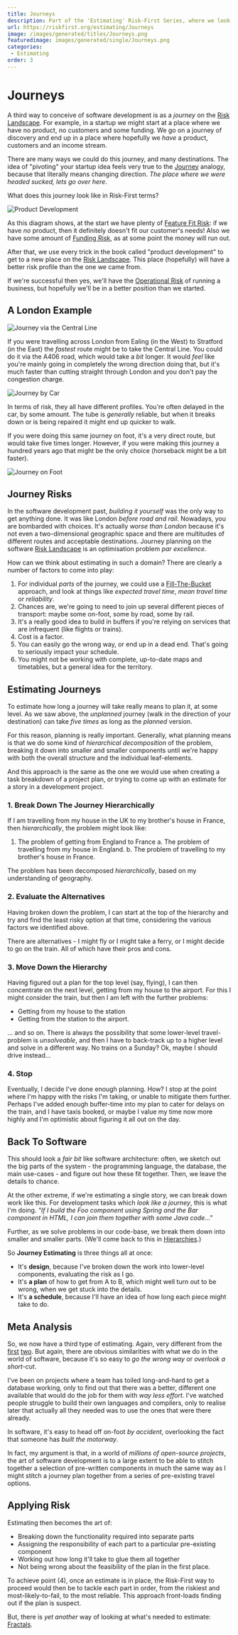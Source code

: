 ```yaml
---
title: Journeys
description: Part of the 'Estimating' Risk-First Series, where we look at estimates with dependent, connected parts.
url: https://riskfirst.org/estimating/Journeys
image: /images/generated/titles/Journeys.png
featuredimage: images/generated/single/Journeys.png
categories:
 - Estimating
order: 3
---
```


# Journeys

A third way to conceive of software development is as a _journey_ on the [Risk Landscape](/Glossary.md#risk-landscape). For example, in a startup we might start at a place where we have no product, no customers and some funding.  We go on a journey of discovery and end up in a place where hopefully we _have_ a product, customers and an income stream.

There are many ways we could do this journey, and many destinations.  The idea of "pivoting" your startup idea feels very true to the [Journey](Journeys.md) analogy, because that literally means changing direction.  _The place where we were headed sucked, lets go over here_.  

What does this journey look like in Risk-First terms?

![Product Development](/images/generated/estimating/journey.png)

As this diagram shows, at the start we have plenty of [Feature Fit Risk](/Feature-Risk.md#feature-fit-risk):  if we have _no_ product, then it definitely doesn't fit our customer's needs!  Also we have some amount of [Funding Risk](/Scarcity-Risk.md#funding-risk), as at some point the money will run out.

After that, we use every trick in the book called "product development" to get to a new place on the [Risk Landscape](/Glossary.md#risk-landscape).  This place (hopefully) will have a better risk profile than the one we came from.  

If we're successful then yes, we'll have the [Operational Risk](/Operational-Risk.md) of running a business, but hopefully we'll be in a better position than we started.

## A London Example

![Journey via the Central Line](/images/estimates/central-line.png)

If you were travelling across London from Ealing (in the West) to Stratford (in the East) the _fastest_ route might be to take the Central Line.  You could do it via the A406 road, which would take a _bit_ longer.  It would _feel_ like you're mainly going in completely the wrong direction doing that, but it's much faster than cutting straight through London and you don't pay the congestion charge.

![Journey by Car](/images/estimates/car.png)

In terms of risk, they all have different profiles.  You're often delayed in the car, by some amount.  The tube is _generally_ reliable, but when it breaks down or is being repaired it might end up quicker to walk.  

If you were doing this same journey on foot, it's a very direct route, but would take five times longer.  However, if you were making this journey a hundred years ago that might be the only choice (horseback might be a bit faster).

![Journey on Foot](/images/estimates/foot.png)

## Journey Risks
 
In the software development past, _building it yourself_ was the only way to get anything done.  It was like London _before road and rail_.   Nowadays, you are bombarded with choices.  It's actually _worse than London_ because it's not even a two-dimensional geographic space and there are multitudes of different routes and acceptable destinations.  Journey planning on the software [Risk Landscape](/Glossary.md#risk-landscape) is an optimisation problem _par excellence_. 

How can we think about estimating in such a domain?  There are clearly a number of factors to come into play:

1.  For individual _parts_ of the journey, we could use a [Fill-The-Bucket](Fill-The-Bucket.md) approach, and look at things like _expected travel time_, _mean travel time_ or  _reliability_.
2.  Chances are, we're going to need to join up several different pieces of transport: maybe some on-foot, some by road, some by rail.  
3.  It's a really good idea to build in buffers if you're relying on services that are infrequent (like flights or trains).
4.  Cost is a factor.
5.  You can easily go the wrong way, or end up in a dead end.  That's going to seriously impact your schedule.
6.  You might not be working with complete, up-to-date maps and timetables, but a general idea for the territory.

## Estimating Journeys

To estimate how long a journey will take really means to plan it, at some level.  As we saw above, the _unplanned_ journey (walk in the direction of your destination) can take _five times_ as long as the _planned_ version.  

For this reason, planning is really important.  Generally, what planning means is that we do some kind of _hierarchical decomposition_ of the problem, breaking it down into smaller and smaller components until we're happy with both the overall structure and the individual leaf-elements.

And this approach is the same as the one we would use when creating a task breakdown of a project plan, or trying to come up with an estimate for a story in a development project.

### 1.   Break Down The Journey Hierarchically

If I am travelling from my house in the UK to my brother's house in France, then _hierarchically_, the problem might look like:

1.  The problem of getting from England to France
   a.  The problem of travelling from my house in England.
   b.  The problem of travelling to my brother's house in France.
   
The problem has been decomposed _hierarchically_, based on my understanding of geography. 

### 2.   Evaluate the Alternatives

Having broken down the problem, I can start at the top of the hierarchy and try and find the least risky option at that time, considering the various factors we identified above.   

There are alternatives - I might fly or I might take a ferry, or I might decide to go on the train.  All of which have their pros and cons.

### 3.   Move Down the Hierarchy

Having figured out a plan for the top level (say, flying), I can then concentrate on the next level, getting from my house to the airport.  For this I might consider the train, but then I am left with the further problems:

 - Getting from my house to the station
 - Getting from the station to the airport.
 
... and so on.  There is always the possibility that some lower-level travel-problem is _unsolveable_, and then I have to back-track up to a higher level and solve in a different way.  No trains on a Sunday?  Ok, maybe I should drive instead...

### 4.  Stop 

Eventually, I decide I've done enough planning.  How?   I stop at the point where I'm happy with the risks I'm taking, or unable to mitigate them further.   Perhaps I've added enough buffer-time into my plan to cater for delays on the train, and I have taxis booked, or maybe I value my time now more highly and I'm optimistic about figuring it all out on the day.

## Back To Software

This should look a _fair bit_ like software architecture:  often, we sketch out the big parts of the system - the programming language, the database, the main use-cases - and figure out how these fit together.   Then, we leave the details to chance.

At the other extreme, if we're estimating a single story, we can break down work like this.  For development tasks which _look like a journey_, this is what I'm doing.   _"If I build the Foo component using Spring and the Bar component in HTML, I can join them together with some Java code..."_  

Further, as we solve problems in our code-base, we break them down into smaller and smaller parts.  (We'll come back to this in [Hierarchies](Hierarchies.md).)

So **Journey Estimating** is three things all at once:

- It's **design**, because I've broken down the work into lower-level components, evaluating the risk as I go.
- It's **a plan** of how to get from A to B, which might well turn out to be wrong, when we get stuck into the details.
- It's **a schedule**, because I'll have an idea of how long each piece might take to do.

## Meta Analysis

So, we now have a third type of estimating.  Again, very different from the [first](Fill-The-Bucket.md) [two](Kitchen-Cabinet.md).  But again, there are obvious similarities with what we do in the world of software, because it's so easy to _go the wrong way_ or _overlook a short-cut_.  

I've been on projects where a team has toiled long-and-hard to get a database working, only to find out that there was a better, different one available that would do the job for them with _way less effort_.  I've watched people struggle to build their own languages and compilers, only to realise later that actually all they needed was to use the ones that were there already.  

In software, it's easy to head off on-foot _by accident_, overlooking the fact that someone has _built the motorway_.

In fact, my argument is that, in a world of _millions of open-source projects_, the art of software development is to a large extent to be able to stitch together a selection of pre-written components in much the same way as I might stitch a journey plan together from a series of pre-existing travel options.

## Applying Risk

Estimating then becomes the art of:

- Breaking down the functionality required into separate parts
- Assigning the responsibility of each part to a particular pre-existing component
- Working out how long it'll take to glue them all together
- Not being wrong about the feasibility of the plan in the first place.

To achieve point (4), once an estimate is in place, the Risk-First way to proceed would then be to tackle each part in order, from the riskiest and most-likely-to-fail, to the most reliable.  This approach front-loads finding out if the plan is suspect. 

But, there is _yet another_ way of looking at what's needed to estimate: [Fractals](Fractals.md).

 